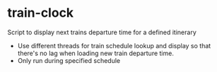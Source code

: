 # train-clock
Script to display next trains departure time for a defined itinerary

* Use different threads for train schedule lookup and display so that there's no lag when loading new train departure time.
* Only run during specified schedule

